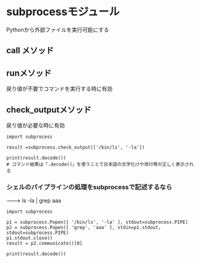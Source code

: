 # subprocessモジュール

Pythonから外部ファイルを実行可能にする

## call メソッド



## runメソッド

戻り値が不要でコマンドを実行する時に有効

## check_outputメソッド

戻り値が必要な時に有効

```
import subprocess

result =subprocess.check_output(['/bin/ls', '-la'])

print(result.decode())
# コマンド結果は「.decode()」を使うことで日本語の文字化けや改行等が正しく表示される
```

### シェルのパイプラインの処理をsubprocessで記述するなら

---> ls -la | grep aaa
```
import subprocess

p1 = subprocess.Popen([ '/bin/ls', '-la' ], stdout=subprocess.PIPE)
p2 = subprocess.Popen([ 'grep', 'aaa' ], stdin=p1.stdout, stdout=subprocess.PIPE)
p1.stdout.close()
result = p2.communicate()[0]

print(result.decode())
```


